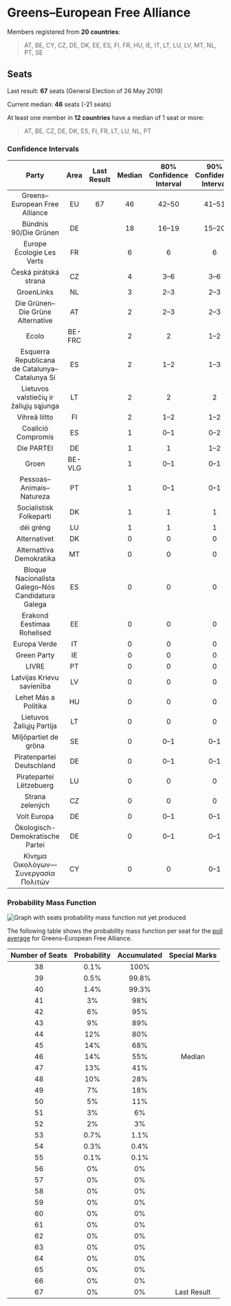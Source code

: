 # Greens–European Free Alliance

Members registered from **20 countries**:

> AT, BE, CY, CZ, DE, DK, EE, ES, FI, FR, HU, IE, IT, LT, LU, LV, MT, NL, PT, SE

## Seats

Last result: **67** seats (General Election of 26 May 2019)

Current median: **46** seats (-21 seats)

At least one member in **12 countries** have a median of 1 seat or more:

> AT, BE, CZ, DE, DK, ES, FI, FR, LT, LU, NL, PT

### Confidence Intervals

| Party | Area | Last Result | Median | 80% Confidence Interval | 90% Confidence Interval | 95% Confidence Interval | 99% Confidence Interval |
|:-----:|:----:|:-----------:|:------:|:-----------------------:|:-----------------------:|:-----------------------:|:-----------------------:|
| Greens–European Free Alliance | EU | 67 | 46 | 42–50 | 41–51 | 41–52 | 39–53 |
| Bündnis 90/Die Grünen | DE | | 18 | 16–19 | 15–20 | 15–21 | 15–22 |
| Europe Écologie Les Verts | FR | | 6 | 6 | 6 | 6–7 | 5–7 |
| Česká pirátská strana | CZ | | 4 | 3–6 | 3–6 | 3–6 | 2–6 |
| GroenLinks | NL | | 3 | 2–3 | 2–3 | 2–3 | 2–4 |
| Die Grünen–Die Grüne Alternative | AT | | 2 | 2–3 | 2–3 | 2–3 | 1–4 |
| Ecolo | BE-FRC | | 2 | 2 | 1–2 | 1–2 | 1–2 |
| Esquerra Republicana de Catalunya–Catalunya Sí | ES | | 2 | 1–2 | 1–3 | 1–3 | 1–3 |
| Lietuvos valstiečių ir žaliųjų sąjunga | LT | | 2 | 2 | 2 | 2 | 2 |
| Vihreä liitto | FI | | 2 | 1–2 | 1–2 | 1–2 | 1–2 |
| Coalició Compromís | ES | | 1 | 0–1 | 0–2 | 0–2 | 0–2 |
| Die PARTEI | DE | | 1 | 1 | 1–2 | 1–2 | 0–2 |
| Groen | BE-VLG | | 1 | 0–1 | 0–1 | 0–1 | 0–1 |
| Pessoas–Animais–Natureza | PT | | 1 | 0–1 | 0–1 | 0–1 | 0–1 |
| Socialistisk Folkeparti | DK | | 1 | 1 | 1 | 0–1 | 0–2 |
| déi gréng | LU | | 1 | 1 | 1 | 1 | 1 |
| Alternativet | DK | | 0 | 0 | 0 | 0 | 0 |
| Alternattiva Demokratika | MT | | 0 | 0 | 0 | 0 | 0 |
| Bloque Nacionalista Galego–Nós Candidatura Galega | ES | | 0 | 0 | 0 | 0–1 | 0–1 |
| Erakond Eestimaa Rohelised | EE | | 0 | 0 | 0 | 0 | 0 |
| Europa Verde | IT | | 0 | 0 | 0 | 0 | 0 |
| Green Party | IE | | 0 | 0 | 0 | 0 | 0 |
| LIVRE | PT | | 0 | 0 | 0 | 0 | 0 |
| Latvijas Krievu savienība | LV | | 0 | 0 | 0 | 0–1 | 0–1 |
| Lehet Más a Politika | HU | | 0 | 0 | 0 | 0 | 0 |
| Lietuvos Žaliųjų Partija | LT | | 0 | 0 | 0 | 0 | 0 |
| Miljöpartiet de gröna | SE | | 0 | 0–1 | 0–1 | 0–1 | 0–1 |
| Piratenpartei Deutschland | DE | | 0 | 0–1 | 0–1 | 0–1 | 0–1 |
| Piratepartei Lëtzebuerg | LU | | 0 | 0 | 0 | 0 | 0 |
| Strana zelených | CZ | | 0 | 0 | 0 | 0 | 0 |
| Volt Europa | DE | | 0 | 0–1 | 0–1 | 0–1 | 0–1 |
| Ökologisch-Demokratische Partei | DE | | 0 | 0–1 | 0–1 | 0–1 | 0–1 |
| Κίνημα Οικολόγων—Συνεργασία Πολιτών | CY | | 0 | 0 | 0–1 | 0–1 | 0–1 |

### Probability Mass Function

![Graph with seats probability mass function not yet produced](average-2020-11-30-seats-pmf-greens–europeanfreealliance.png "Seats Probability Mass Function")

The following table shows the probability mass function per seat for the [poll average](average-2020-11-30.html) for Greens–European Free Alliance.

| Number of Seats | Probability | Accumulated | Special Marks |
|:---------------:|:-----------:|:-----------:|:-------------:|
| 38 | 0.1% | 100% |  |
| 39 | 0.5% | 99.8% |  |
| 40 | 1.4% | 99.3% |  |
| 41 | 3% | 98% |  |
| 42 | 6% | 95% |  |
| 43 | 9% | 89% |  |
| 44 | 12% | 80% |  |
| 45 | 14% | 68% |  |
| 46 | 14% | 55% | Median |
| 47 | 13% | 41% |  |
| 48 | 10% | 28% |  |
| 49 | 7% | 18% |  |
| 50 | 5% | 11% |  |
| 51 | 3% | 6% |  |
| 52 | 2% | 3% |  |
| 53 | 0.7% | 1.1% |  |
| 54 | 0.3% | 0.4% |  |
| 55 | 0.1% | 0.1% |  |
| 56 | 0% | 0% |  |
| 57 | 0% | 0% |  |
| 58 | 0% | 0% |  |
| 59 | 0% | 0% |  |
| 60 | 0% | 0% |  |
| 61 | 0% | 0% |  |
| 62 | 0% | 0% |  |
| 63 | 0% | 0% |  |
| 64 | 0% | 0% |  |
| 65 | 0% | 0% |  |
| 66 | 0% | 0% |  |
| 67 | 0% | 0% | Last Result |


